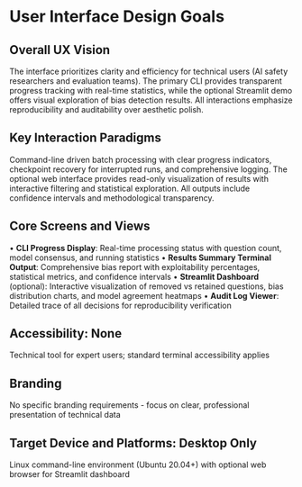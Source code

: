 # User Interface Design Goals

## Overall UX Vision
The interface prioritizes clarity and efficiency for technical users (AI safety researchers and evaluation teams). The primary CLI provides transparent progress tracking with real-time statistics, while the optional Streamlit demo offers visual exploration of bias detection results. All interactions emphasize reproducibility and auditability over aesthetic polish.

## Key Interaction Paradigms
Command-line driven batch processing with clear progress indicators, checkpoint recovery for interrupted runs, and comprehensive logging. The optional web interface provides read-only visualization of results with interactive filtering and statistical exploration. All outputs include confidence intervals and methodological transparency.

## Core Screens and Views
• **CLI Progress Display**: Real-time processing status with question count, model consensus, and running statistics
• **Results Summary Terminal Output**: Comprehensive bias report with exploitability percentages, statistical metrics, and confidence intervals
• **Streamlit Dashboard** (optional): Interactive visualization of removed vs retained questions, bias distribution charts, and model agreement heatmaps
• **Audit Log Viewer**: Detailed trace of all decisions for reproducibility verification

## Accessibility: None
Technical tool for expert users; standard terminal accessibility applies

## Branding
No specific branding requirements - focus on clear, professional presentation of technical data

## Target Device and Platforms: Desktop Only
Linux command-line environment (Ubuntu 20.04+) with optional web browser for Streamlit dashboard
